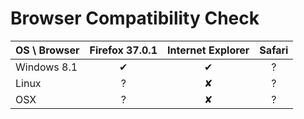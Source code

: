 ﻿Browser Compatibility Check
===========================

| OS \ Browser  | Firefox 37.0.1 | Internet Explorer | Safari |
|:--------------|:--------------:|:-----------------:|:------:|
| Windows 8.1   |        ✔       |          ✔        |    ?   |   
| Linux         |        ?       |          ✘        |    ?   |   
| OSX           |        ?       |          ✘        |    ?   |   